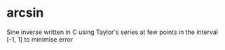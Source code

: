 # arcsin
Sine inverse written in C using Taylor's series at few points in the interval [-1, 1] to minimise error
